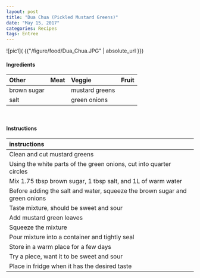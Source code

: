 ```yaml
---
layout: post
title: "Dua Chua (Pickled Mustard Greens)"
date: "May 15, 2017"
categories: Recipes
tags: Entree
---
```




![pic1]( {{"/figure/food/Dua_Chua.JPG" | absolute_url }})




#### Ingredients

<table class = "presenttab">
 <thead>
  <tr>
   <th style="text-align:left;"> Other </th>
   <th style="text-align:left;"> Meat </th>
   <th style="text-align:left;"> Veggie </th>
   <th style="text-align:left;"> Fruit </th>
  </tr>
 </thead>
<tbody>
  <tr>
   <td style="text-align:left;"> brown sugar </td>
   <td style="text-align:left;">  </td>
   <td style="text-align:left;"> mustard greens </td>
   <td style="text-align:left;">  </td>
  </tr>
  <tr>
   <td style="text-align:left;"> salt </td>
   <td style="text-align:left;">  </td>
   <td style="text-align:left;"> green onions </td>
   <td style="text-align:left;">  </td>
  </tr>
</tbody>
</table>

<br>

#### Instructions

<table class = "presenttabnoh">
 <thead>
  <tr>
   <th style="text-align:left;"> instructions </th>
  </tr>
 </thead>
<tbody>
  <tr>
   <td style="text-align:left;"> Clean and cut mustard greens </td>
  </tr>
  <tr>
   <td style="text-align:left;"> Using the white parts of the green onions, cut into quarter circles </td>
  </tr>
  <tr>
   <td style="text-align:left;"> Mix 1.75 tbsp brown sugar, 1 tbsp salt, and 1L of warm water </td>
  </tr>
  <tr>
   <td style="text-align:left;"> Before adding the salt and water, squeeze the brown sugar and green onions </td>
  </tr>
  <tr>
   <td style="text-align:left;"> Taste mixture, should be sweet and sour </td>
  </tr>
  <tr>
   <td style="text-align:left;"> Add mustard green leaves </td>
  </tr>
  <tr>
   <td style="text-align:left;"> Squeeze the mixture </td>
  </tr>
  <tr>
   <td style="text-align:left;"> Pour mixture into a container and tightly seal </td>
  </tr>
  <tr>
   <td style="text-align:left;"> Store in a warm place for a few days </td>
  </tr>
  <tr>
   <td style="text-align:left;"> Try a piece, want it to be sweet and sour </td>
  </tr>
  <tr>
   <td style="text-align:left;"> Place in fridge when it has the desired taste </td>
  </tr>
</tbody>
</table>

